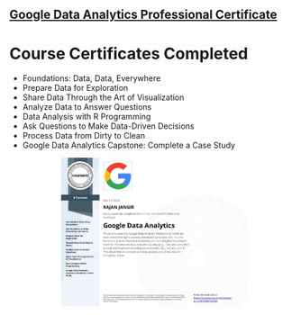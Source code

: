 ## [Google Data Analytics Professional Certificate](https://www.coursera.org/professional-certificates/google-data-analytics)

# Course Certificates Completed
- Foundations: Data, Data, Everywhere
- Prepare Data for Exploration
- Share Data Through the Art of Visualization
- Analyze Data to Answer Questions
- Data Analysis with R Programming
- Ask Questions to Make Data-Driven Decisions
- Process Data from Dirty to Clean
- Google Data Analytics Capstone: Complete a Case Study

![cert](google-data-analytics.jpeg)

